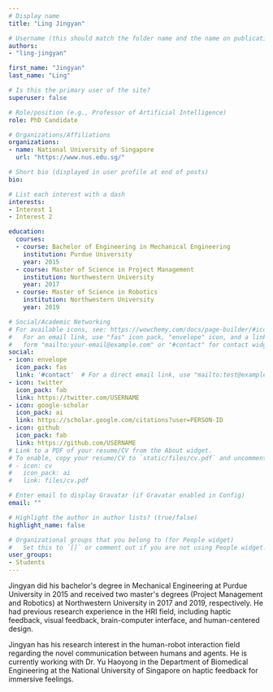 ```yaml
---
# Display name
title: "Ling Jingyan"

# Username (this should match the folder name and the name on publications)
authors:
- "ling-jingyan"

first_name: "Jingyan"
last_name: "Ling"

# Is this the primary user of the site?
superuser: false

# Role/position (e.g., Professor of Artificial Intelligence)
role: PhD Candidate

# Organizations/Affiliations
organizations:
- name: National University of Singapore
  url: "https://www.nus.edu.sg/"

# Short bio (displayed in user profile at end of posts)
bio: 

# List each interest with a dash
interests:
- Interest 1
- Interest 2

education:
  courses:
  - course: Bachelor of Engineering in Mechanical Engineering
    institution: Purdue University
    year: 2015
  - course: Master of Science in Project Management
    institution: Northwestern University
    year: 2017
  - course: Master of Science in Robotics
    institution: Northwestern University
    year: 2019

# Social/Academic Networking
# For available icons, see: https://wowchemy.com/docs/page-builder/#icons
#   For an email link, use "fas" icon pack, "envelope" icon, and a link in the
#   form "mailto:your-email@example.com" or "#contact" for contact widget.
social:
- icon: envelope
  icon_pack: fas
  link: '#contact'  # For a direct email link, use "mailto:test@example.org".
- icon: twitter
  icon_pack: fab
  link: https://twitter.com/USERNAME
- icon: google-scholar
  icon_pack: ai
  link: https://scholar.google.com/citations?user=PERSON-ID
- icon: github
  icon_pack: fab
  link: https://github.com/USERNAME
# Link to a PDF of your resume/CV from the About widget.
# To enable, copy your resume/CV to `static/files/cv.pdf` and uncomment the lines below.
# - icon: cv
#   icon_pack: ai
#   link: files/cv.pdf

# Enter email to display Gravatar (if Gravatar enabled in Config)
email: ""

# Highlight the author in author lists? (true/false)
highlight_name: false

# Organizational groups that you belong to (for People widget)
#   Set this to `[]` or comment out if you are not using People widget.
user_groups:
- Students
---
```

Jingyan did his bachelor's degree in Mechanical Engineering at Purdue University in 2015 and received two master's degrees (Project Management and Robotics) at Northwestern University in 2017 and 2019, respectively. He had previous research experience in the HRI field, including haptic feedback, visual feedback, brain-computer interface, and human-centered design.

Jingyan has his research interest in the human-robot interaction field regarding the novel communication between humans and agents. He is currently working with Dr. Yu Haoyong in the Department of Biomedical Engineering at the National University of Singapore on haptic feedback for immersive feelings.
